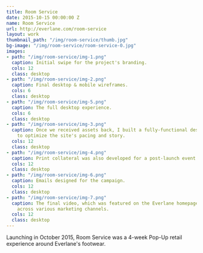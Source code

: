 ```yaml
---
title: Room Service
date: 2015-10-15 00:00:00 Z
name: Room Service
url: http://everlane.com/room-service
layout: work
thumbnail_path: "/img/room-service/thumb.jpg"
bg-image: "/img/room-service/room-service-0.jpg"
images:
- path: "/img/room-service/img-1.png"
  caption: Initial swipe for the project's branding.
  cols: 12
  class: desktop
- path: "/img/room-service/img-2.png"
  caption: Final desktop & mobile wireframes.
  cols: 6
  class: desktop
- path: "/img/room-service/img-5.png"
  caption: The full desktop experience.
  cols: 6
  class: desktop  
- path: "/img/room-service/img-3.png"
  caption: Once we received assets back, I built a fully-functional desktop prototype
    to optimize the site's pacing and story.
  cols: 12
  class: desktop  
- path: "/img/room-service/img-4.png"
  caption: Print collateral was also developed for a post-launch event in San Francisco.
  cols: 12
  class: desktop
- path: "/img/room-service/img-6.png"
  caption: Emails designed for the campaign.
  cols: 12
  class: desktop
- path: "/img/room-service/img-7.png"
  caption: The final video, which was featured on the Everlane homepage and promoted
    across various marketing channels.
  cols: 12
  class: desktop  
---
```


Launching in October 2015, Room Service was a 4-week Pop-Up retail experience around Everlane's footwear.
